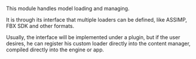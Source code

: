 This module handles model loading and managing.

It is through its interface that multiple loaders can be defined,
like ASSIMP, FBX SDK and other formats.

Usually, the interface will be implemented under a plugin,
but if the user desires, he can register his custom loader
directly into the content manager, compiled directly into the engine or app.